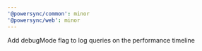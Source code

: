 ```yaml
---
'@powersync/common': minor
'@powersync/web': minor
---
```


Add debugMode flag to log queries on the performance timeline
